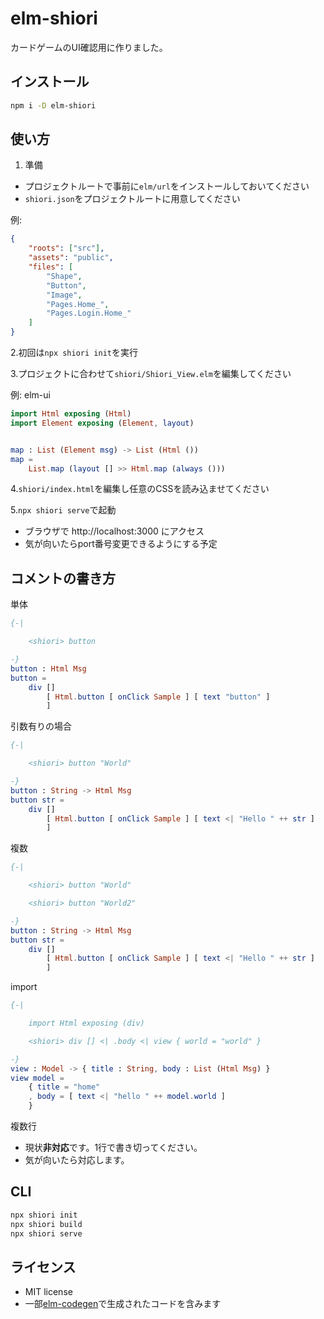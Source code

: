# elm-shiori

カードゲームのUI確認用に作りました。

## インストール

```sh
npm i -D elm-shiori
```

## 使い方

1. 準備

- プロジェクトルートで事前に`elm/url`をインストールしておいてください
- `shiori.json`をプロジェクトルートに用意してください

例:

```json
{
    "roots": ["src"],
    "assets": "public",
    "files": [
        "Shape",
        "Button",
        "Image",
        "Pages.Home_",
        "Pages.Login.Home_"
    ]
}
```

2.初回は`npx shiori init`を実行

3.プロジェクトに合わせて`shiori/Shiori_View.elm`を編集してください

例: elm-ui

```elm
import Html exposing (Html)
import Element exposing (Element, layout)


map : List (Element msg) -> List (Html ())
map =
    List.map (layout [] >> Html.map (always ()))
```

4.`shiori/index.html`を編集し任意のCSSを読み込ませてください

5.`npx shiori serve`で起動

- ブラウザで http://localhost:3000 にアクセス
- 気が向いたらport番号変更できるようにする予定

## コメントの書き方

単体

```elm
{-|

    <shiori> button

-}
button : Html Msg
button =
    div []
        [ Html.button [ onClick Sample ] [ text "button" ]
        ]
```

引数有りの場合

```elm
{-|

    <shiori> button "World"

-}
button : String -> Html Msg
button str =
    div []
        [ Html.button [ onClick Sample ] [ text <| "Hello " ++ str ]
        ]
```

複数

```elm
{-|

    <shiori> button "World"

    <shiori> button "World2"

-}
button : String -> Html Msg
button str =
    div []
        [ Html.button [ onClick Sample ] [ text <| "Hello " ++ str ]
        ]
```

import

```elm
{-|

    import Html exposing (div)

    <shiori> div [] <| .body <| view { world = "world" }

-}
view : Model -> { title : String, body : List (Html Msg) }
view model =
    { title = "home"
    , body = [ text <| "hello " ++ model.world ]
    }

```

複数行

- 現状**非対応**です。1行で書き切ってください。
- 気が向いたら対応します。

## CLI

```sh
npx shiori init
npx shiori build
npx shiori serve
```

## ライセンス

- MIT license
- 一部[elm-codegen](https://github.com/mdgriffith/elm-codegen)で生成されたコードを含みます
